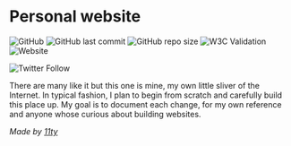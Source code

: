 # Personal website

![GitHub](https://img.shields.io/github/license/somed00d/somed00d.github.io)
![GitHub last commit](https://img.shields.io/github/last-commit/somed00d/somed00d.github.io)
![GitHub repo size](https://img.shields.io/github/repo-size/somed00d/somed00d.github.io)
![W3C Validation](https://img.shields.io/w3c-validation/default?targetUrl=https%3A%2F%2Fsomed00d.github.io)
![Website](https://img.shields.io/website?url=https%3A%2F%2Fsomed00d.github.io)


![Twitter Follow](https://img.shields.io/twitter/follow/just_some_d00d?style=social)

There are many like it but this one is mine, my own little sliver of the Internet. In typical fashion, I plan to begin from scratch and carefully build this place up. My goal is to document each change, for my own reference and anyone whose curious about building websites.

*Made by [11ty](https://www.11ty.dev)*
